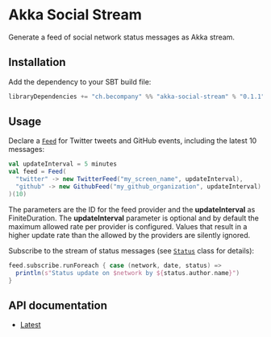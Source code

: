 # Akka Social Stream

Generate a feed of social network status messages as Akka stream.

## Installation

Add the dependency to your SBT build file:

~~~ sbt
libraryDependencies += "ch.becompany" %% "akka-social-stream" % "0.1.1"
~~~

## Usage

Declare a [`Feed`](https://becompany.github.io/akka-social-stream/latest/api/#ch.becompany.social.Feed) for Twitter tweets and GitHub events, including the latest 10 messages:

~~~ scala
val updateInterval = 5 minutes
val feed = Feed(
  "twitter" -> new TwitterFeed("my_screen_name", updateInterval),
  "github" -> new GithubFeed("my_github_organization", updateInterval)
)(10)
~~~

The parameters are the ID for the feed provider and the **updateInterval** as FiniteDuration. The **updateInterval** parameter is optional and by default the maximum allowed rate per provider is configured. Values that result in a higher update rate than the allowed by the providers are silently ignored.

Subscribe to the stream of status messages (see [`Status`](https://becompany.github.io/akka-social-stream/latest/api/#ch.becompany.social.Status) class for details):

~~~ scala
feed.subscribe.runForeach { case (network, date, status) =>
  println(s"Status update on $network by ${status.author.name}")
}
~~~

## API documentation

* [Latest](http://becompany.github.io/akka-social-stream/latest/api/)

